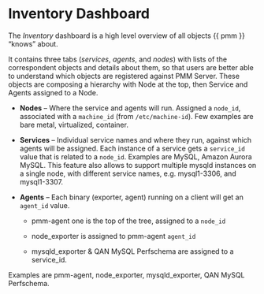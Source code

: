 # Inventory Dashboard

The *Inventory* dashboard is a high level overview of all objects {{ pmm }} “knows”
about.

It contains three tabs (*services*, *agents*, and *nodes*) with lists of the
correspondent objects and details about them, so that users are better able to
understand which objects are registered against PMM Server. These objects are
composing a hierarchy with Node at the top, then Service and Agents assigned to
a Node.


* **Nodes** – Where the service and agents will run. Assigned a `node_id`,
associated with a `machine_id` (from `/etc/machine-id`). Few examples are
bare metal, virtualized, container.


* **Services** – Individual service names and where they run, against which
agents will be assigned. Each instance of a service gets a `service_id`
value that is related to a `node_id`. Examples are MySQL, Amazon Aurora
MySQL. This feature also allows to support multiple mysqld instances on
a single node, with different service names, e.g. mysql1-3306, and mysql1-3307.


* **Agents** – Each binary (exporter, agent) running on a client will get an
`agent_id` value.


    * pmm-agent one is the top of the tree, assigned to a `node_id`


    * node_exporter is assigned to pmm-agent `agent_id`


    * mysqld_exporter & QAN MySQL Perfschema are assigned to a service_id.

Examples are pmm-agent, node_exporter, mysqld_exporter, QAN MySQL Perfschema.

